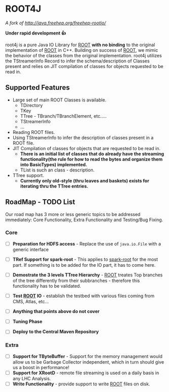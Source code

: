 # ROOT4J
*A fork of http://java.freehep.org/freehep-rootio/*

**Under rapid development :+1:**

root4j is a pure Java IO Library for [ROOT](https://root.cern.ch/) __with no binding__ to the original implementation of [ROOT](https://root.cern.ch/) in C++. Building on success of [ROOT](https://root.cern.ch/), we mimic the behavior of the classes from the original implementation. root4j utilizes the TStreamerInfo Record to infer the schema/description of Classes present and relies on JIT compilation of classes for objects requested to be read in. 

## Supported Features
- Large set of main ROOT Classes is available. 
  - TDirectory
  - TKey
  - TTree - TBranch/TBranchElement, etc.....
  - TStreamerInfo
  - ...
- Reading ROOT files.
- Using TStreamerInfo to infer the description of classes present in a ROOT file.
- JIT Compilation of classes for objects that are requested to be read in.
  - **There is an initial list of classes that do already have the streaming functionality(the rule for how to read the bytes and organize them into BasicTypes) implemented.**
  - TList is such an class - description.
- TTree support.
  - __Currently only old-style (thru leaves and baskets) exists for iterating thru the TTree entries.__

## RoadMap - TODO List
Our road map has 3 more or less generic topics to be addressed immediately: Core Functionality, Extra Functionality and Testing/Bug Fixing. 

### Core 
- [ ] **Preparation for HDFS access** - Replace the use of `java.io.File` with a generic interface
- [ ] **TRef Support for spark-root** - This applies to [spark-root](https://github.com/diana-hep/spark-root) for the most part. If something is to be added for the IO part, it has to come here.
- [ ] **Demostrate the 3 levels TTree Hierarchy** - [ROOT](https://root.cern.ch/) treates Top branches of the tree differently from their subbranches - therefore this functionality has to be validated.
- [ ] **Test [ROOT](https://root.cern.ch/) IO** - establish the testbed with various files coming from CMS, Atlas, etc... 
- [ ] **Anything that points above do not cover**

- [ ] **Tuning Phase**
- [ ] **Deploy to the Central Maven Repository**

### Extra
- [ ] **Support for TByteBuffer** - Support for the memory management would allow us to be Garbage Collector independent, which in turn should give us a boost in performance!
- [ ] **Support for XRootD** - remote file streaming is used on a daily basis in any LHC Analysis.
- [ ] **Write Functionality** - provide support to write [ROOT](https://root.cern.ch/) files on disk.
